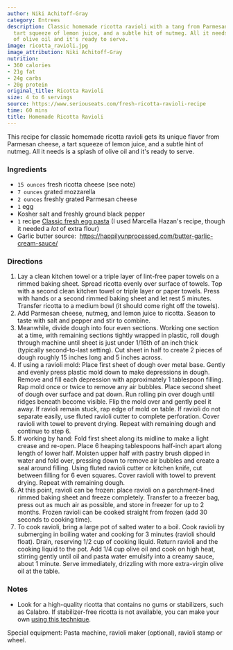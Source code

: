 ```yaml
---
author: Niki Achitoff-Gray
category: Entrees
description: Classic homemade ricotta ravioli with a tang from Parmesan cheese, a
  tart squeeze of lemon juice, and a subtle hit of nutmeg. All it needs is a splash
  of olive oil and it's ready to serve.
image: ricotta_ravioli.jpg
image_attribution: Niki Achitoff-Gray
nutrition:
- 360 calories
- 21g fat
- 24g carbs
- 20g protein
original_title: Ricotta Ravioli
size: 4 to 6 servings
source: https://www.seriouseats.com/fresh-ricotta-ravioli-recipe
time: 60 mins
title: Homemade Ricotta Ravioli
---
```

This recipe for classic homemade ricotta ravioli gets its unique flavor from Parmesan cheese, a tart squeeze of lemon juice, and a subtle hint of nutmeg. All it needs is a splash of olive oil and it's ready to serve. 

### Ingredients

* `15 ounces` fresh ricotta cheese (see note)
* `7 ounces` grated mozzarella
* `2 ounces` freshly grated Parmesan cheese
* `1` egg
* Kosher salt and freshly ground black pepper
* `1` recipe [Classic fresh egg pasta](https://www.seriouseats.com/fresh-ricotta-ravioli-recipeundefined) (I used Marcella Hazan's recipe, though it needed a *lot* of extra flour)
* Garlic butter source:  https://happilyunprocessed.com/butter-garlic-cream-sauce/

### Directions

1. Lay a clean kitchen towel or a triple layer of lint-free paper towels on a rimmed baking sheet. Spread ricotta evenly over surface of towels. Top with a second clean kitchen towel or triple layer or paper towels. Press with hands or a second rimmed baking sheet and let rest 5 minutes. Transfer ricotta to a medium bowl (it should come right off the towels).
2. Add Parmesan cheese, nutmeg, and lemon juice to ricotta. Season to taste with salt and pepper and stir to combine.
3. Meanwhile, divide dough into four even sections. Working one section at a time, with remaining sections tightly wrapped in plastic, roll dough through machine until sheet is just under 1/16th of an inch thick (typically second-to-last setting). Cut sheet in half to create 2 pieces of dough roughly 15 inches long and 5 inches across.
4. If using a ravioli mold: Place first sheet of dough over metal base. Gently and evenly press plastic mold down to make depressions in dough. Remove and fill each depression with approximately 1 tablespoon filling. Rap mold once or twice to remove any air bubbles. Place second sheet of dough over surface and pat down. Run rolling pin over dough until ridges beneath become visible. Flip the mold over and gently peel it away. If ravioli remain stuck, rap edge of mold on table. If ravioli do not separate easily, use fluted ravioli cutter to complete perforation. Cover ravioli with towel to prevent drying. Repeat with remaining dough and continue to step 6.
5. If working by hand: Fold first sheet along its midline to make a light crease and re-open. Place 6 heaping tablespoons half-inch apart along length of lower half. Moisten upper half with pastry brush dipped in water and fold over, pressing down to remove air bubbles and create a seal around filling. Using fluted ravioli cutter or kitchen knife, cut between filling for 6 even squares. Cover ravioli with towel to prevent drying. Repeat with remaining dough.
6. At this point, ravioli can be frozen: place ravioli on a parchment-lined rimmed baking sheet and freeze completely. Transfer to a freezer bag, press out as much air as possible, and store in freezer for up to 2 months. Frozen ravioli can be cooked straight from frozen (add 30 seconds to cooking time).
7. To cook ravioli, bring a large pot of salted water to a boil. Cook ravioli by submerging in boiling water and cooking for 3 minutes (ravioli should float). Drain, reserving 1/2 cup of cooking liquid. Return ravioli and the cooking liquid to the pot. Add 1/4 cup olive oil and cook on high heat, stirring gently until oil and pasta water emulsify into a creamy sauce, about 1 minute. Serve immediately, drizzling with more extra-virgin olive oil at the table.

### Notes

- Look for a high-quality ricotta that contains no gums or stabilizers, such as Calabro. If stabilizer-free ricotta is not available, you can make your own [using this technique](https://www.seriouseats.com/fresh-ricotta-ravioli-recipeundefined). 

Special equipment: Pasta machine, ravioli maker (optional), ravioli stamp or wheel.